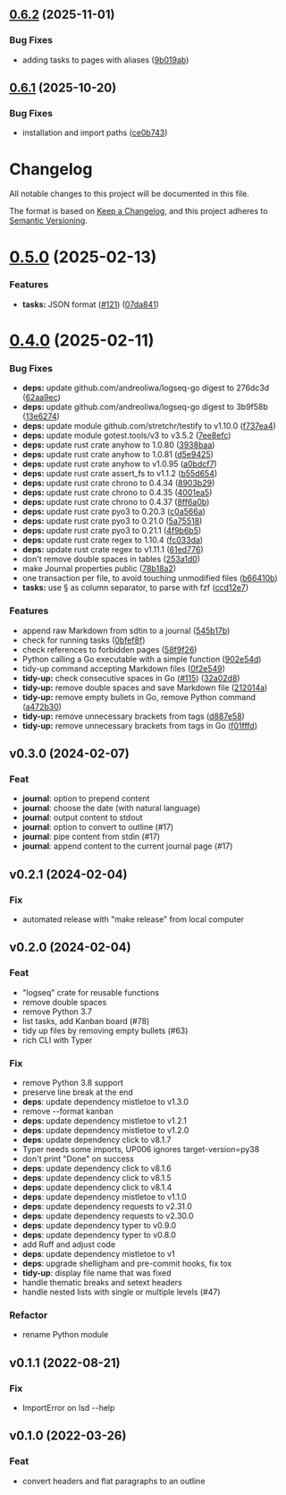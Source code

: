 ## [0.6.2](https://github.com/andreoliwa/logseq-doctor/compare/v0.6.1...v0.6.2) (2025-11-01)


### Bug Fixes

* adding tasks to pages with aliases ([9b019ab](https://github.com/andreoliwa/logseq-doctor/commit/9b019abbb26c7ea38aeb067bd2a29cf90e7e3b23))

## [0.6.1](https://github.com/andreoliwa/logseq-doctor/compare/v0.6.0...v0.6.1) (2025-10-20)

### Bug Fixes

- installation and import paths ([ce0b743](https://github.com/andreoliwa/logseq-doctor/commit/ce0b743cf26d528a0d8c68357047c6960a4bc668))

# Changelog

All notable changes to this project will be documented in this file.

The format is based on [Keep a Changelog](https://keepachangelog.com/en/1.0.0/),
and this project adheres to [Semantic Versioning](https://semver.org/spec/v2.0.0.html).

# [0.5.0](https://github.com/andreoliwa/logseq-doctor/compare/v0.4.0...v0.5.0) (2025-02-13)

### Features

- **tasks:** JSON format ([#121](https://github.com/andreoliwa/logseq-doctor/issues/121)) ([07da841](https://github.com/andreoliwa/logseq-doctor/commit/07da841b4f64e5a72f9edb6f578f91dd47e53ed4))

# [0.4.0](https://github.com/andreoliwa/logseq-doctor/compare/v0.3.0...v0.4.0) (2025-02-11)

### Bug Fixes

- **deps:** update github.com/andreoliwa/logseq-go digest to 276dc3d ([62aa9ec](https://github.com/andreoliwa/logseq-doctor/commit/62aa9ec0ab9adfd92d5b99cc5223f88cd387b6e6))
- **deps:** update github.com/andreoliwa/logseq-go digest to 3b9f58b ([13e6274](https://github.com/andreoliwa/logseq-doctor/commit/13e6274ea8861e0c1267e90d91a09037f738ecac))
- **deps:** update module github.com/stretchr/testify to v1.10.0 ([f737ea4](https://github.com/andreoliwa/logseq-doctor/commit/f737ea4de9d4aa70d219cbf3da8389ed992568da))
- **deps:** update module gotest.tools/v3 to v3.5.2 ([7ee8efc](https://github.com/andreoliwa/logseq-doctor/commit/7ee8efc30b64081a54872a361129b968b513c874))
- **deps:** update rust crate anyhow to 1.0.80 ([3938baa](https://github.com/andreoliwa/logseq-doctor/commit/3938baa83d3968c4784aa2787a4dd6da36b90669))
- **deps:** update rust crate anyhow to 1.0.81 ([d5e9425](https://github.com/andreoliwa/logseq-doctor/commit/d5e9425467c225ac82e9107de63817bfbabd9f4e))
- **deps:** update rust crate anyhow to v1.0.95 ([a0bdcf7](https://github.com/andreoliwa/logseq-doctor/commit/a0bdcf705708f31edba418144c404e9a8acf23be))
- **deps:** update rust crate assert_fs to v1.1.2 ([b55d654](https://github.com/andreoliwa/logseq-doctor/commit/b55d65439b39b27afd1b67fa9b2c254d6905cab6))
- **deps:** update rust crate chrono to 0.4.34 ([8903b29](https://github.com/andreoliwa/logseq-doctor/commit/8903b294c690ecb1a21da999dad5f16f6089e3ef))
- **deps:** update rust crate chrono to 0.4.35 ([4001ea5](https://github.com/andreoliwa/logseq-doctor/commit/4001ea5e722d04300f94cc343d1d4c9a9d99d6a5))
- **deps:** update rust crate chrono to 0.4.37 ([8ff6a0b](https://github.com/andreoliwa/logseq-doctor/commit/8ff6a0b647efed6bbe0efc2362109f381dc28eae))
- **deps:** update rust crate pyo3 to 0.20.3 ([c0a566a](https://github.com/andreoliwa/logseq-doctor/commit/c0a566af231f249ed833efc7a8f1295f11f98b3e))
- **deps:** update rust crate pyo3 to 0.21.0 ([5a75518](https://github.com/andreoliwa/logseq-doctor/commit/5a755180b2a9d845a6ee11e1991aa9f43f86fc47))
- **deps:** update rust crate pyo3 to 0.21.1 ([4f9b6b5](https://github.com/andreoliwa/logseq-doctor/commit/4f9b6b5dcf7e4fa07464485705ef26e290a85ec2))
- **deps:** update rust crate regex to 1.10.4 ([fc033da](https://github.com/andreoliwa/logseq-doctor/commit/fc033da8061b6efdc29c8e2cb7c60c08fcc1c567))
- **deps:** update rust crate regex to v1.11.1 ([61ed776](https://github.com/andreoliwa/logseq-doctor/commit/61ed7764359adf711ab73abda595398efa649374))
- don't remove double spaces in tables ([253a1d0](https://github.com/andreoliwa/logseq-doctor/commit/253a1d07b72671227804245f366c08d2f366ec4e))
- make Journal properties public ([78b18a2](https://github.com/andreoliwa/logseq-doctor/commit/78b18a23a8835c8ae1eb00ce2f03acaba6bf4948))
- one transaction per file, to avoid touching unmodified files ([b66410b](https://github.com/andreoliwa/logseq-doctor/commit/b66410b3cbca0549cfbe72541e6bfdabbf2e48e4))
- **tasks:** use § as column separator, to parse with fzf ([ccd12e7](https://github.com/andreoliwa/logseq-doctor/commit/ccd12e74a3dd70edabdba5645a10fc5889362003))

### Features

- append raw Markdown from sdtin to a journal ([545b17b](https://github.com/andreoliwa/logseq-doctor/commit/545b17be5217e2d74a974ba4f7160215a16f440a))
- check for running tasks ([0bfef8f](https://github.com/andreoliwa/logseq-doctor/commit/0bfef8f3b0a56c5fc61929ebe39d19c56986e85c))
- check references to forbidden pages ([58f9f26](https://github.com/andreoliwa/logseq-doctor/commit/58f9f26d2a885ae26040d2f6d0617e5c4a215792))
- Python calling a Go executable with a simple function ([902e54d](https://github.com/andreoliwa/logseq-doctor/commit/902e54df5cf3e39043a58d6f90d2508df1afeb78))
- tidy-up command accepting Markdown files ([0f2e549](https://github.com/andreoliwa/logseq-doctor/commit/0f2e54919fb732010c64a9d30005fc5ee7c50ebd))
- **tidy-up:** check consecutive spaces in Go ([#115](https://github.com/andreoliwa/logseq-doctor/issues/115)) ([32a02d8](https://github.com/andreoliwa/logseq-doctor/commit/32a02d889e7a6945f24cdebba77b8993e33fa1c0))
- **tidy-up:** remove double spaces and save Markdown file ([212014a](https://github.com/andreoliwa/logseq-doctor/commit/212014af48f0585ca0e31aea0b75966efccdc432))
- **tidy-up:** remove empty bullets in Go, remove Python command ([a472b30](https://github.com/andreoliwa/logseq-doctor/commit/a472b30ab0fdeaa744866af69ab7dca14e340a2e))
- **tidy-up:** remove unnecessary brackets from tags ([d887e58](https://github.com/andreoliwa/logseq-doctor/commit/d887e58421132f941686966c3f9ac057f4232e14))
- **tidy-up:** remove unnecessary brackets from tags in Go ([f01fffd](https://github.com/andreoliwa/logseq-doctor/commit/f01fffd6ee75148a78d8b7c709537c3a841e9b5d))

## v0.3.0 (2024-02-07)

### Feat

- **journal**: option to prepend content
- **journal**: choose the date (with natural language)
- **journal**: output content to stdout
- **journal**: option to convert to outline (#17)
- **journal**: pipe content from stdin (#17)
- **journal**: append content to the current journal page (#17)

## v0.2.1 (2024-02-04)

### Fix

- automated release with "make release" from local computer

## v0.2.0 (2024-02-04)

### Feat

- "logseq" crate for reusable functions
- remove double spaces
- remove Python 3.7
- list tasks, add Kanban board (#78)
- tidy up files by removing empty bullets (#63)
- rich CLI with Typer

### Fix

- remove Python 3.8 support
- preserve line break at the end
- **deps**: update dependency mistletoe to v1.3.0
- remove --format kanban
- **deps**: update dependency mistletoe to v1.2.1
- **deps**: update dependency mistletoe to v1.2.0
- **deps**: update dependency click to v8.1.7
- Typer needs some imports, UP006 ignores target-version=py38
- don't print "Done" on success
- **deps**: update dependency click to v8.1.6
- **deps**: update dependency click to v8.1.5
- **deps**: update dependency click to v8.1.4
- **deps**: update dependency mistletoe to v1.1.0
- **deps**: update dependency requests to v2.31.0
- **deps**: update dependency requests to v2.30.0
- **deps**: update dependency typer to v0.9.0
- **deps**: update dependency typer to v0.8.0
- add Ruff and adjust code
- **deps**: update dependency mistletoe to v1
- **deps**: upgrade shelligham and pre-commit hooks, fix tox
- **tidy-up**: display file name that was fixed
- handle thematic breaks and setext headers
- handle nested lists with single or multiple levels (#47)

### Refactor

- rename Python module

## v0.1.1 (2022-08-21)

### Fix

- ImportError on lsd --help

## v0.1.0 (2022-03-26)

### Feat

- convert headers and flat paragraphs to an outline
